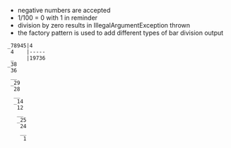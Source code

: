 + negative numbers are accepted
+ 1/100 = 0 with 1 in reminder
+ division by zero results in IllegalArgumentException thrown
+ the factory pattern is used to add different types of bar division output

```
_78945|4
 4    |-----
 _    |19736
_38
 36
 __
 _29
  28
  __
  _14
   12
   __
   _25
    24
    __
     1
```


